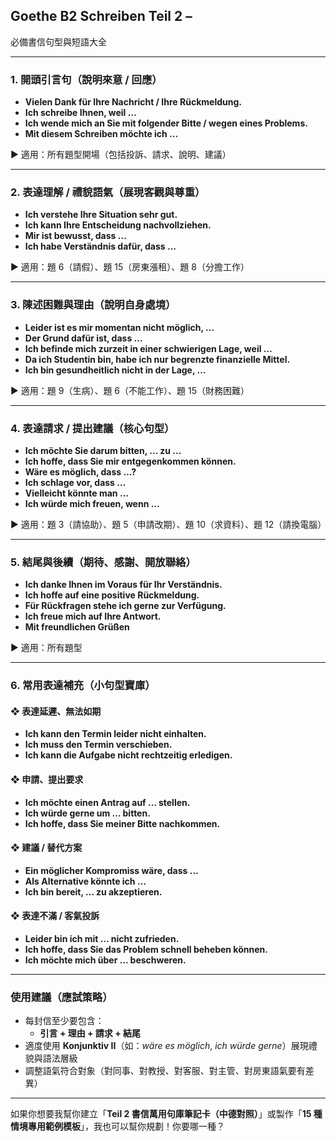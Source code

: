 ## Goethe B2 Schreiben Teil 2 – 
必備書信句型與短語大全

---

### 1. 開頭引言句（說明來意 / 回應）

- **Vielen Dank für Ihre Nachricht / Ihre Rückmeldung.**
- **Ich schreibe Ihnen, weil …**
- **Ich wende mich an Sie mit folgender Bitte / wegen eines Problems.**
- **Mit diesem Schreiben möchte ich …**

▶︎ 適用：所有題型開場（包括投訴、請求、說明、建議）

---

### 2. 表達理解 / 禮貌語氣（展現客觀與尊重）

- **Ich verstehe Ihre Situation sehr gut.**
- **Ich kann Ihre Entscheidung nachvollziehen.**
- **Mir ist bewusst, dass …**
- **Ich habe Verständnis dafür, dass …**

▶︎ 適用：題 6（請假）、題 15（房東漲租）、題 8（分擔工作）

---

### 3. 陳述困難與理由（說明自身處境）

- **Leider ist es mir momentan nicht möglich, …**
- **Der Grund dafür ist, dass …**
- **Ich befinde mich zurzeit in einer schwierigen Lage, weil …**
- **Da ich Studentin bin, habe ich nur begrenzte finanzielle Mittel.**
- **Ich bin gesundheitlich nicht in der Lage, …**

▶︎ 適用：題 9（生病）、題 6（不能工作）、題 15（財務困難）

---

### 4. 表達請求 / 提出建議（核心句型）

- **Ich möchte Sie darum bitten, … zu …**
- **Ich hoffe, dass Sie mir entgegenkommen können.**
- **Wäre es möglich, dass …?**
- **Ich schlage vor, dass …**
- **Vielleicht könnte man …**
- **Ich würde mich freuen, wenn …**

▶︎ 適用：題 3（請協助）、題 5（申請改期）、題 10（求資料）、題 12（請換電腦）

---

### 5. 結尾與後續（期待、感謝、開放聯絡）

- **Ich danke Ihnen im Voraus für Ihr Verständnis.**
- **Ich hoffe auf eine positive Rückmeldung.**
- **Für Rückfragen stehe ich gerne zur Verfügung.**
- **Ich freue mich auf Ihre Antwort.**
- **Mit freundlichen Grüßen**

▶︎ 適用：所有題型

---

### 6. 常用表達補充（小句型寶庫）

#### ❖ 表達延遲、無法如期
- **Ich kann den Termin leider nicht einhalten.**
- **Ich muss den Termin verschieben.**
- **Ich kann die Aufgabe nicht rechtzeitig erledigen.**

#### ❖ 申請、提出要求
- **Ich möchte einen Antrag auf … stellen.**
- **Ich würde gerne um … bitten.**
- **Ich hoffe, dass Sie meiner Bitte nachkommen.**

#### ❖ 建議 / 替代方案
- **Ein möglicher Kompromiss wäre, dass …**
- **Als Alternative könnte ich …**
- **Ich bin bereit, … zu akzeptieren.**

#### ❖ 表達不滿 / 客氣投訴
- **Leider bin ich mit … nicht zufrieden.**
- **Ich hoffe, dass Sie das Problem schnell beheben können.**
- **Ich möchte mich über … beschweren.**

---

### 使用建議（應試策略）

- 每封信至少要包含：
  - **引言 + 理由 + 請求 + 結尾**
- 適度使用 **Konjunktiv II**（如：*wäre es möglich*, *ich würde gerne*）展現禮貌與語法層級
- 調整語氣符合對象（對同事、對教授、對客服、對主管、對房東語氣要有差異）

---

如果你想要我幫你建立「**Teil 2 書信萬用句庫筆記卡（中德對照）**」或製作「**15 種情境專用範例模板**」，我也可以幫你規劃！你要哪一種？